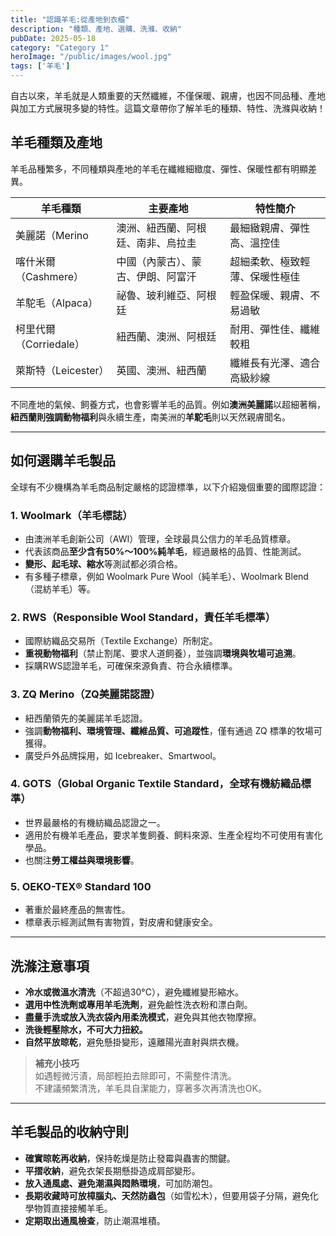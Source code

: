 ```yaml
---
title: "認識羊毛:從產地到衣櫃"
description: "種類、產地、選購、洗滌、收納"
pubDate: 2025-05-18
category: "Category 1"
heroImage: "/public/images/wool.jpg"
tags: ['羊毛']
---
```


自古以來，羊毛就是人類重要的天然纖維，不僅保暖、親膚，也因不同品種、產地與加工方式展現多變的特性。這篇文章帶你了解羊毛的種類、特性、洗滌與收納！

## 羊毛種類及產地
羊毛品種繁多，不同種類與產地的羊毛在纖維細緻度、彈性、保暖性都有明顯差異。

| 羊毛種類 | 主要產地 | 特性簡介 |
|-----------------|------------------------------|-------------------------------|
| 美麗諾（Merino | 澳洲、紐西蘭、阿根廷、南非、烏拉圭 | 最細緻親膚、彈性高、溫控佳 |
| 喀什米爾（Cashmere）    | 中國（內蒙古）、蒙古、伊朗、阿富汗  | 超細柔軟、極致輕薄、保暖性極佳       |
| 羊駝毛（Alpaca）      | 祕魯、玻利維亞、阿根廷              | 輕盈保暖、親膚、不易過敏             |
| 柯里代爾（Corriedale） | 紐西蘭、澳洲、阿根廷              | 耐用、彈性佳、纖維較粗               |
| 萊斯特（Leicester）   | 英國、澳洲、紐西蘭                | 纖維長有光澤、適合高級紗線           |

不同產地的氣候、飼養方式，也會影響羊毛的品質。例如**澳洲美麗諾**以超細著稱，**紐西蘭則強調動物福利**與永續生產，南美洲的**羊駝毛**則以天然親膚聞名。

---

## 如何選購羊毛製品
全球有不少機構為羊毛商品制定嚴格的認證標準，以下介紹幾個重要的國際認證：

### 1. Woolmark（羊毛標誌）

- 由澳洲羊毛創新公司（AWI）管理，全球最具公信力的羊毛品質標章。
- 代表該商品**至少含有50%～100%純羊毛**，經過嚴格的品質、性能測試。
- **變形、起毛球、縮水**等測試都必須合格。
- 有多種子標章，例如 Woolmark Pure Wool（純羊毛）、Woolmark Blend（混紡羊毛）等。

### 2. RWS（Responsible Wool Standard，責任羊毛標準）

- 國際紡織品交易所（Textile Exchange）所制定。
- **重視動物福利**（禁止割尾、要求人道飼養），並強調**環境與牧場可追溯**。
- 採購RWS認證羊毛，可確保來源負責、符合永續標準。

### 3. ZQ Merino（ZQ美麗諾認證）

- 紐西蘭領先的美麗諾羊毛認證。
- 強調**動物福利、環境管理、纖維品質、可追蹤性**，僅有通過 ZQ 標準的牧場可獲得。
- 廣受戶外品牌採用，如 Icebreaker、Smartwool。

### 4. GOTS（Global Organic Textile Standard，全球有機紡織品標準）

- 世界最嚴格的有機紡織品認證之一。
- 適用於有機羊毛產品，要求羊隻飼養、飼料來源、生產全程均不可使用有害化學品。
- 也關注**勞工權益與環境影響**。

### 5. OEKO-TEX® Standard 100

- 著重於最終產品的無害性。
- 標章表示經測試無有害物質，對皮膚和健康安全。

---

## 洗滌注意事項

- **冷水或微溫水清洗**（不超過30°C），避免纖維變形縮水。
- **選用中性洗劑或專用羊毛洗劑**，避免鹼性洗衣粉和漂白劑。
- **盡量手洗或放入洗衣袋內用柔洗模式**，避免與其他衣物摩擦。
- **洗後輕壓除水，不可大力扭絞。**
- **自然平放晾乾**，避免懸掛變形，遠離陽光直射與烘衣機。

> **補充小技巧**  
> 如遇輕微污漬，局部輕拍去除即可，不需整件清洗。  
> 不建議頻繁清洗，羊毛具自潔能力，穿著多次再清洗也OK。

---

## 羊毛製品的收納守則

- **確實晾乾再收納**，保持乾燥是防止發霉與蟲害的關鍵。
- **平摺收納**，避免衣架長期懸掛造成肩部變形。
- **放入通風處、避免潮濕與悶熱環境**，可加防潮包。
- **長期收藏時可放樟腦丸、天然防蟲包**（如雪松木），但要用袋子分隔，避免化學物質直接接觸羊毛。
- **定期取出通風檢查**，防止潮濕堆積。



